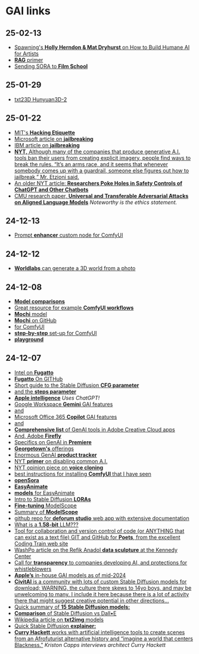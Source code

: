 # GAI links

## 25-02-13
- [Spawning's **Holly Herndon & Mat Dryhurst** on How to Build Humane AI for Artists](https://podcasts.apple.com/us/podcast/spawnings-holly-herndon-mat-dryhurst-on-how-to-build/id1766375560?i=1000690923101)
- [**RAG** primer](https://www.rittmanmead.com/blog/2024/01/retrieval-augmented-generation-a-primer/)
- [Sending SORA to **Film School**](https://intelligentjello.substack.com/p/sending-sora-to-film-school)

## 25-01-29
- [txt23D Hunyuan3D-2](https://pinokio.computer/item?uri=https://github.com/pinokiofactory/Hunyuan3D-2)


## 25-01-22
- [MIT's **Hacking Etiquette**](https://handbook.mit.edu/hacking#:~:text=Hacking%20is%20a%20long%2Dstanding,that%20demonstrate%20ingenuity%20and%20cleverness.)
- [Microsoft article on **jailbreaking**](https://www.microsoft.com/en-us/security/blog/2024/06/04/ai-jailbreaks-what-they-are-and-how-they-can-be-mitigated/)
- [IBM article on **jailbreaking**](https://www.ibm.com/think/insights/ai-jailbreak)
- [**NYT,** Although many of the companies that produce generative A.I. tools ban their users from creating explicit imagery, people find ways to break the rules. “It’s an arms race, and it seems that whenever somebody comes up with a guardrail, someone else figures out how to jailbreak,” Mr. Etzioni said.](https://www.nytimes.com/2024/01/26/arts/music/taylor-swift-ai-fake-images.html)
- [An older NYT article: **Researchers Poke Holes in Safety Controls of ChatGPT and Other Chatbots**](https://www.nytimes.com/2023/07/27/business/ai-chatgpt-safety-research.html)
- [CMU research paper, **Universal and Transferable Adversarial Attacks on Aligned Language Models**](https://llm-attacks.org/) *Noteworthy is the ethics statement.*


## 24-12-13
- [Prompt **enhancer** custom node for ComfyUI](https://github.com/marduk191/ComfyUI-Fluxpromptenhancer)

## 24-12-12
- [**Worldlabs** can generate a 3D world from a photo](https://www.worldlabs.ai/blog)

## 24-12-08
- [**Model comparisons**](https://artificialanalysis.ai/)
- [Great resource for example **ComfyUI workflows** ](https://comfyanonymous.github.io/ComfyUI_examples/)
- [**Mochi** model](https://www.genmo.ai/blog)
- [**Mochi** on GitHub](https://github.com/genmoai/mochi)
- [for ComfyUI](https://comfyanonymous.github.io/ComfyUI_examples/mochi/)
- [**step-by-step** set-up for ComfyUI](https://stable-diffusion-art.com/mochi-comfyui/)
- [**playground**](https://mochi1ai.com/playground)

## 24-12-07
- [Intel on **Fugatto**](https://www.theverge.com/2024/11/25/24305584/nvidia-fugatto-ai-audio-generator-music)
- [**Fugatto** On GITHub](https://fugatto.github.io/)
- [Short guide to the Stable Diffusion **CFG parameter**](https://getimg.ai/guides/interactive-guide-to-stable-diffusion-guidance-scale-parameter)
- [and the **steps parameter**](https://getimg.ai/guides/interactive-guide-to-stable-diffusion-steps-parameter)
- [**Apple intelligence**](https://www.apple.com/apple-intelligence/) *Uses ChatGPT!*
- [Google Workspace **Gemini** GAI features](https://workspace.google.com/blog/product-announcements/generative-ai)
- [and](https://workspace.google.com/solutions/ai/)
- [Microsoft Office 365 **Copilot** GAI features](https://blogs.microsoft.com/blog/2023/03/16/introducing-microsoft-365-copilot-your-copilot-for-work/)
- [and](https://www.microsoft.com/en-us/microsoft-365/copilot#keyfeatures)
- [**Comprehensive list** of GenAI tools in Adobe Creative Cloud apps](https://www.adobe.com/ai/overview/features.html)
- [And, Adobe **Firefly**](https://www.adobe.com/products/firefly.html)
- [Specifics on GenAI in **Premiere**](https://www.adobe.com/products/premiere/ai-video-editing.html)
- [**Georgetown's** offerings](https://guides.library.georgetown.edu/ai/tools)
- [Enormous GenAI **product tracker**](https://sr.ithaka.org/our-work/generative-ai-product-tracker/)
- [NYT **primer** on disabling common A.I.](https://nytimes.com/2024/10/09/technology/personaltech/turn-off-ai-overviews-google-meta.html)
- [NYT opinion piece on **voice cloning**](https://www.nytimes.com/2024/10/10/opinion/ai-voice-telemarketers.html)
- [best instructions for installing **ComfyUI** that I have seen](https://medium.com/@tchpnk/comfyui-on-apple-silicon-from-scratch-2024-58def01a3319)
- [**openSora**](https://github.com/hpcaitech/Open-Sora)
- [**EasyAnimate** ](https://github.com/aigc-apps/EasyAnimate/)
- [**models** for EasyAnimate ](https://comfy.icu/extension/chaojie__ComfyUI-EasyAnimate)
- [Intro to Stable Diffusion **LORAs**](https://civitai.com/articles/2099/lora-models-and-how-to-use-them-with-stable-diffusion-by-thinkdiffusion)
- [**Fine-tuning** ModelScope](https://github.com/ExponentialML/Text-To-Video-Finetuning)
- [Summary of **ModelScope**](https://modelscope.cn/models/iic/text-to-video-synthesis/summary)
- [github repo for **deforum studio** web app with extensive documentation](https://deforum.github.io/)
- [What is a **1.58-bit** LLM???](https://medium.com/@arunnanda/understanding-1-58-bit-large-language-models-88373010974a)
- [Tool for collaboration and version control of code (or ANYTHING that can exist as a text file) GIT and GitHub for **Poets**, from the excellent Coding Train web site](https://thecodingtrain.com/tracks/git-and-github-for-poets)
- [WashPo article on the Refik Anadol **data sculpture** at the Kennedy Center](https://www.washingtonpost.com/dc-md-va/2024/09/11/refik-anadol-dvorak-dreams-kennedy-center/)
- [Call for **transparency** to companies developing AI, and protections for whistleblowers](https://righttowarn.ai/)
- [**Apple’s** in-house GAI models as of mid-2024](https://machinelearning.apple.com/research/introducing-apple-foundation-models)
- [**CivitAI** is a community with lots of custom Stable Diffusion models for download; WARNING, the culture there skews to 14yo boys, and may be unwelcoming to many. I include it here because there is a lot of activity there that might suggest creative potential in other directions…](https://civitai.com/)
- [Quick summary of **15 Stable Diffusion models:**](https://openaijourney.com/best-stable-diffusion-models/)
- [**Comparison** of Stable Diffusion vs Dall•E](https://zapier.com/blog/stable-diffusion-vs-dalle/)
- [Wikipedia article on **txt2img** models](https://en.wikipedia.org/wiki/Text-to-image_model)
- [Quick Stable Diffusion **explainer:**](https://poloclub.github.io/diffusion-explainer/#:~:text=Stable%20Diffusion%20is%20a%20text,bunny%20%E2%80%94%20in%20a%20few%20seconds.)
- [**Curry Hackett** works with artificial intelligence tools to create scenes from an Afrofuturist alternative history and “imagine a world that centers Blackness.”](https://www.bloomberg.com/news/features/2023-09-23/with-ai-an-architect-imagines-a-world-that-centers-blackness) *Kriston Capps interviews architect Curry Hackett*
